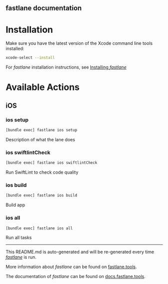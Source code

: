 fastlane documentation
----

# Installation

Make sure you have the latest version of the Xcode command line tools installed:

```sh
xcode-select --install
```

For _fastlane_ installation instructions, see [Installing _fastlane_](https://docs.fastlane.tools/#installing-fastlane)

# Available Actions

## iOS

### ios setup

```sh
[bundle exec] fastlane ios setup
```

Description of what the lane does

### ios swiftlintCheck

```sh
[bundle exec] fastlane ios swiftlintCheck
```

Run SwiftLint to check code quality

### ios build

```sh
[bundle exec] fastlane ios build
```

Build app

### ios all

```sh
[bundle exec] fastlane ios all
```

Run all tasks

----

This README.md is auto-generated and will be re-generated every time [_fastlane_](https://fastlane.tools) is run.

More information about _fastlane_ can be found on [fastlane.tools](https://fastlane.tools).

The documentation of _fastlane_ can be found on [docs.fastlane.tools](https://docs.fastlane.tools).
